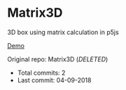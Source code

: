 # Matrix3D

3D box using matrix calculation in p5js 

[Demo](https://hoangtran0410.github.io/p5js-playground/matrix3d/)

Original repo: Matrix3D (*DELETED*)
+ Total commits: 2
+ Last commit: 04-09-2018